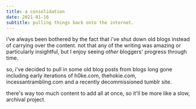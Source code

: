 ```yaml
---
title: a consolidation
date: 2021-01-16
subtitle: pulling things back onto the internet.
---
```

i've always been bothered by the fact that i've shut down old blogs instead of carrying over the content. not that any of the writing was amazing or particularly insightful, but I enjoy seeing _other_ bloggers' progress through time. 

so, i've decided to pull in some old blog posts from blogs long gone including early iterations of h0ke.com, thehokie.com, incessantrambling.com and a recently decommissioned tumblr site.

there's way too much content to add all at once, so it'll be more like a slow, archival project.